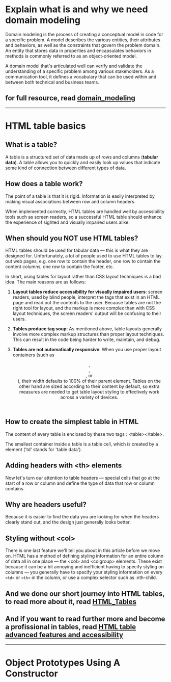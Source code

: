 # Explain what is and why we need domain modeling

Domain modeling is the process of creating a conceptual model in code for a specific problem. A model describes the various entities, their attributes and behaviors, as well as the constraints that govern the problem domain. An entity that stores data in properties and encapsulates behaviors in methods is commonly referred to as an object-oriented model.

A domain model that's articulated well can verify and validate the understanding of a specific problem among various stakeholders. As a communication tool, it defines a vocabulary that can be used within and between both technical and business teams.

## for full resource, read [domain_modeling][1]

*** 

# HTML table basics

## What is a table?

A table is a structured set of data made up of rows and columns (**tabular data**). A table allows you to quickly and easily look up values that indicate some kind of connection between different types of data.

## How does a table work?

The point of a table is that it is rigid. Information is easily interpreted by making visual associations between row and column headers.

When implemented correctly, HTML tables are handled well by accessibility tools such as screen readers, so a successful HTML table should enhance the experience of sighted and visually impaired users alike.

## When should you NOT use HTML tables?

HTML tables should be used for tabular data — this is what they are designed for. Unfortunately, a lot of people used to use HTML tables to lay out web pages, e.g. one row to contain the header, one row to contain the content columns, one row to contain the footer, etc.

In short, using tables for layout rather than CSS layout techniques is a bad idea. The main reasons are as follows:

1. **Layout tables reduce accessibility for visually impaired users**: screen readers, used by blind people, interpret the tags that exist in an HTML page and read out the contents to the user. Because tables are not the right tool for layout, and the markup is more complex than with CSS layout techniques, the screen readers' output will be confusing to their users.

2. **Tables produce tag soup**: As mentioned above, table layouts generally involve more complex markup structures than proper layout techniques. This can result in the code being harder to write, maintain, and debug.

3. **Tables are not automatically responsive**: When you use proper layout containers (such as <header>, <section>, <article>, or <div>), their width defaults to 100% of their parent element. Tables on the other hand are sized according to their content by default, so extra measures are needed to get table layout styling to effectively work across a variety of devices.

## How to create the simplest table in HTML

The content of every table is enclosed by these two tags : \<table\>\</table\>.

The smallest container inside a table is a table cell, which is created by a <td> element ('td' stands for 'table data').

## Adding headers with \<th\> elements

Now let's turn our attention to table headers — special cells that go at the start of a row or column and define the type of data that row or column contains.

## Why are headers useful?

Because it is easier to find the data you are looking for when the headers clearly stand out, and the design just generally looks better.

## Styling without \<col\>

There is one last feature we'll tell you about in this article before we move on. HTML has a method of defining styling information for an entire column of data all in one place — the \<col\> and \<colgroup\> elements. These exist because it can be a bit annoying and inefficient having to specify styling on columns — you generally have to specify your styling information on every `<td>` or `<th>` in the column, or use a complex selector such as :nth-child.

## And we done our short journey into HTML tables, to read more about it, read [HTML_Tables][2]

## And if you want to read further more and become a profissional in tables, read [HTML table advanced features and accessibility][3]

***

# Object Prototypes Using A Constructor



[1]: <https://github.com/codefellows/domain_modeling#domain-modeling>
[2]: <https://developer.mozilla.org/en-US/docs/Learn/HTML/Tables/Basics>
[3]: <https://developer.mozilla.org/en-US/docs/Learn/HTML/Tables/Advanced>
[4]: <https://ui.dev/beginners-guide-to-javascript-prototype>